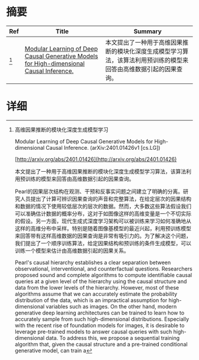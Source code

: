 # 摘要

| Ref | Title | Summary |
| --- | --- | --- |
| [^1] | [Modular Learning of Deep Causal Generative Models for High-dimensional Causal Inference.](http://arxiv.org/abs/2401.01426) | 本文提出了一种用于高维因果推断的模块化深度生成模型学习算法，该算法利用预训练的模型来回答由高维数据引起的因果查询。 |

# 详细

[^1]: 高维因果推断的模块化深度生成模型学习

    Modular Learning of Deep Causal Generative Models for High-dimensional Causal Inference. (arXiv:2401.01426v1 [cs.LG])

    [http://arxiv.org/abs/2401.01426](http://arxiv.org/abs/2401.01426)

    本文提出了一种用于高维因果推断的模块化深度生成模型学习算法，该算法利用预训练的模型来回答由高维数据引起的因果查询。

    

    Pearl的因果层次结构在观测、干预和反事实问题之间建立了明确的分离。研究人员提出了计算可辨识因果查询的声音和完整算法，在给定层次的因果结构和数据的情况下使用较低层次的层次的数据。然而，大多数这些算法假设我们可以准确估计数据的概率分布，这对于如图像这样的高维变量是一个不切实际的假设。另一方面，现代生成式深度学习架构可以被训练来学习如何准确地从这样的高维分布中采样。特别是随着图像基模型的最近兴起，利用预训练模型来回答带有这样高维数据的因果查询是非常有吸引力的。为了解决这个问题，我们提出了一个顺序训练算法，给定因果结构和预训练的条件生成模型，可以训练一个模型来估计由高维数据引起的因果关系。

    Pearl's causal hierarchy establishes a clear separation between observational, interventional, and counterfactual questions. Researchers proposed sound and complete algorithms to compute identifiable causal queries at a given level of the hierarchy using the causal structure and data from the lower levels of the hierarchy. However, most of these algorithms assume that we can accurately estimate the probability distribution of the data, which is an impractical assumption for high-dimensional variables such as images. On the other hand, modern generative deep learning architectures can be trained to learn how to accurately sample from such high-dimensional distributions. Especially with the recent rise of foundation models for images, it is desirable to leverage pre-trained models to answer causal queries with such high-dimensional data. To address this, we propose a sequential training algorithm that, given the causal structure and a pre-trained conditional generative model, can train a
    


